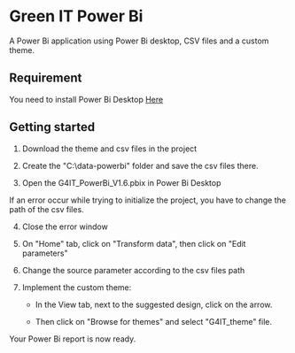 # Green IT Power Bi

A Power Bi application using Power Bi desktop, CSV files and a custom theme. 

## Requirement

You need to install Power Bi Desktop [Here](https://powerbi.microsoft.com/fr-fr/downloads/) 


## Getting started

1. Download the theme and csv files in the project

2. Create the "C:\data-powerbi" folder and save the csv files there. 

3. Open the G4IT_PowerBi_V1.6.pbix in Power Bi Desktop

If an error occur while trying to initialize the project, you have to change the path of the csv files. 

4. Close the error window

5. On "Home" tab, click on "Transform data", then click on "Edit parameters"

6. Change the source parameter according to the csv files path

7. Implement the custom theme:

    - In the View tab, next to the suggested design, click on the arrow.

    - Then click on "Browse for themes" and select "G4IT_theme" file. 

Your Power Bi report is now ready.